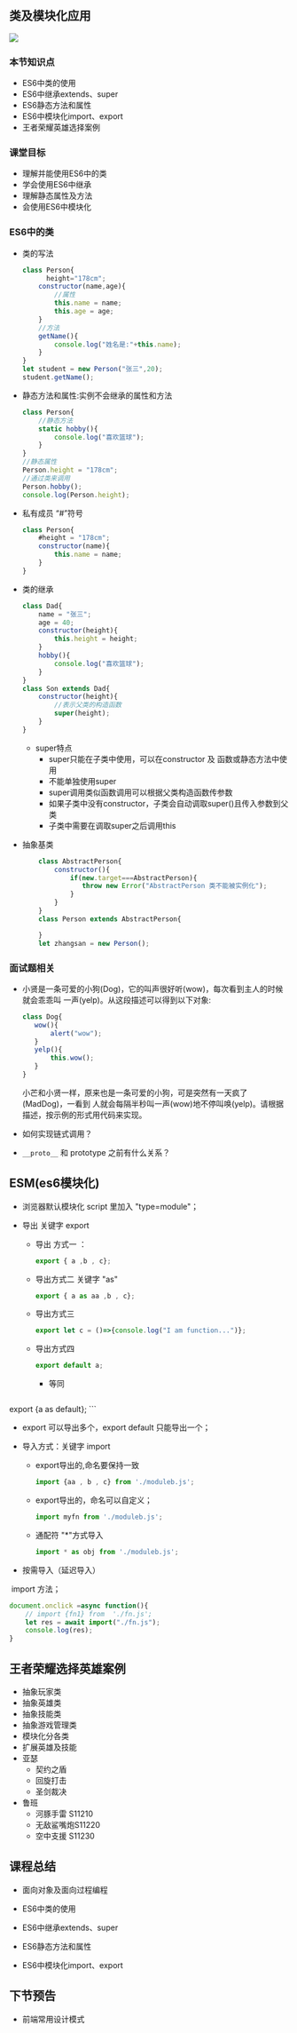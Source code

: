 ## 类及模块化应用

<img src="./assets/logo.png"  />

### 本节知识点

- ES6中类的使用
- ES6中继承extends、super
- ES6静态方法和属性
- ES6中模块化import、export
- 王者荣耀英雄选择案例

### 课堂目标

- 理解并能使用ES6中的类
- 学会使用ES6中继承
- 理解静态属性及方法
- 会使用ES6中模块化

### ES6中的类

- 类的写法

  ```js
  class Person{
    	height="178cm";
      constructor(name,age){
          //属性
          this.name = name;
          this.age = age;
      }
      //方法
      getName(){
          console.log("姓名是:"+this.name);
      }
  }
  let student = new Person("张三",20);
  student.getName();
  
  ```

- 静态方法和属性:实例不会继承的属性和方法

  ```js
  class Person{
      //静态方法
      static hobby(){
          console.log("喜欢篮球");
      }
  }
  //静态属性
  Person.height = "178cm";
  //通过类来调用
  Person.hobby();
  console.log(Person.height);
  ```

- 私有成员 “#”符号

  ``` js
  class Person{
      #height = "178cm";
      constructor(name){
          this.name = name;
      }
  }
  ```
  
- 类的继承

  ```js
  class Dad{
      name = "张三";
      age = 40;
      constructor(height){
          this.height = height;
      }
      hobby(){
          console.log("喜欢篮球");
      }
  }
  class Son extends Dad{
      constructor(height){
          //表示父类的构造函数
          super(height);
      }
  }
  ```

  - super特点
    - super只能在子类中使用，可以在constructor 及 函数或静态方法中使用
    - 不能单独使用super
    - super调用类似函数调用可以根据父类构造函数传参数
    - 如果子类中没有constructor，子类会自动调取super()且传入参数到父类
    - 子类中需要在调取super之后调用this

- 抽象基类

  ```js
      class AbstractPerson{
          constructor(){
              if(new.target===AbstractPerson){
                 throw new Error("AbstractPerson 类不能被实例化");
              }
          }
      }
      class Person extends AbstractPerson{
  
      }
      let zhangsan = new Person();
  ```

  

### 面试题相关

- 小贤是一条可爱的小狗(Dog)，它的叫声很好听(wow)，每次看到主人的时候就会乖乖叫 一声(yelp)。从这段描述可以得到以下对象:

  ```js
  class Dog{
     wow(){
         alert("wow");
     }
     yelp(){
         this.wow();
     }
  }
  ```

  小芒和小贤一样，原来也是一条可爱的小狗，可是突然有一天疯了(MadDog)，一看到 人就会每隔半秒叫一声(wow)地不停叫唤(yelp)。请根据描述，按示例的形式用代码来实现。

- 如何实现链式调用？

- `__proto__`  和 prototype 之前有什么关系？



## ESM(es6模块化)

- 浏览器默认模块化  script 里加入  "type=module"；

- 导出  关键字  export

  - 导出 方式一  ：

    ```js
    export { a ,b , c};
    ```

  - 导出方式二 关键字  "as"

    ```js
    export { a as aa ,b , c};
    ```

  - 导出方式三

    ```js
    export let c = ()=>{console.log("I am function...")};
    ```

  - 导出方式四

    ```js
    export default a;
    ```

    - 等同

    ```js
export {a as default};
    ```

  - export  可以导出多个，export default  只能导出一个；

- 导入方式：关键字 import

  - export导出的,命名要保持一致

    ```js
    import {aa , b , c} from './moduleb.js';
    ```

  - export导出的，命名可以自定义；

    ```js
    import myfn from './moduleb.js';
    ```

  - 通配符 "*"方式导入

    ```js
    import * as obj from './moduleb.js';
    ```



-  按需导入（延迟导入）

​	import 方法；

```js
document.onclick =async function(){
    // import {fn1} from  './fn.js';
    let res = await import("./fn.js");
    console.log(res);
}
```



## 王者荣耀选择英雄案例

- 抽象玩家类
- 抽象英雄类
- 抽象技能类
- 抽象游戏管理类
- 模块化分各类
- 扩展英雄及技能
- 亚瑟 
  - 契约之盾
  - 回旋打击
  - 圣剑裁决
- 鲁班
  - 河豚手雷 S11210
  - 无敌鲨嘴炮S11220
  - 空中支援 S11230

## 课程总结

- 面向对象及面向过程编程

- ES6中类的使用

- ES6中继承extends、super

- ES6静态方法和属性

- ES6中模块化import、export

  

## 下节预告

- 前端常用设计模式

   
  

